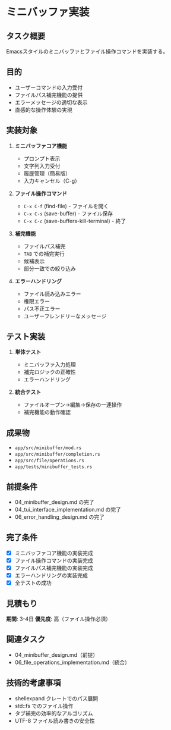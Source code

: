 # ミニバッファ実装

## タスク概要
Emacsスタイルのミニバッファとファイル操作コマンドを実装する。

## 目的
- ユーザーコマンドの入力受付
- ファイルパス補完機能の提供
- エラーメッセージの適切な表示
- 直感的な操作体験の実現

## 実装対象
1. **ミニバッファコア機能**
   - プロンプト表示
   - 文字列入力受付
   - 履歴管理（簡易版）
   - 入力キャンセル（C-g）

2. **ファイル操作コマンド**
   - `C-x C-f` (find-file) - ファイルを開く
   - `C-x C-s` (save-buffer) - ファイル保存
   - `C-x C-c` (save-buffers-kill-terminal) - 終了

3. **補完機能**
   - ファイルパス補完
   - `TAB` での補完実行
   - 候補表示
   - 部分一致での絞り込み

4. **エラーハンドリング**
   - ファイル読み込みエラー
   - 権限エラー
   - パス不正エラー
   - ユーザーフレンドリーなメッセージ

## テスト実装
1. **単体テスト**
   - ミニバッファ入力処理
   - 補完ロジックの正確性
   - エラーハンドリング

2. **統合テスト**
   - ファイルオープン→編集→保存の一連操作
   - 補完機能の動作確認

## 成果物
- `app/src/minibuffer/mod.rs`
- `app/src/minibuffer/completion.rs`
- `app/src/file/operations.rs`
- `app/tests/minibuffer_tests.rs`

## 前提条件
- 04_minibuffer_design.md の完了
- 04_tui_interface_implementation.md の完了
- 06_error_handling_design.md の完了

## 完了条件
- [x] ミニバッファコア機能の実装完成
- [x] ファイル操作コマンドの実装完成
- [x] ファイルパス補完機能の実装完成
- [x] エラーハンドリングの実装完成
- [x] 全テストの成功

## 見積もり
**期間**: 3-4日
**優先度**: 高（ファイル操作必須）

## 関連タスク
- 04_minibuffer_design.md（前提）
- 06_file_operations_implementation.md（統合）

## 技術的考慮事項
- shellexpand クレートでのパス展開
- std::fs でのファイル操作
- タブ補完の効率的なアルゴリズム
- UTF-8 ファイル読み書きの安全性